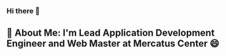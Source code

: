 ### Hi there 👋



## 🚀 About Me: I'm Lead Application Development Engineer and Web Master at Mercatus Center 😄

